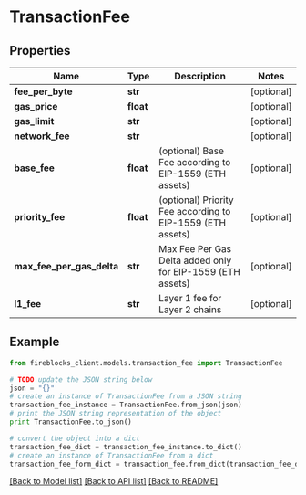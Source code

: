 # TransactionFee


## Properties

Name | Type | Description | Notes
------------ | ------------- | ------------- | -------------
**fee_per_byte** | **str** |  | [optional] 
**gas_price** | **float** |  | [optional] 
**gas_limit** | **str** |  | [optional] 
**network_fee** | **str** |  | [optional] 
**base_fee** | **float** | (optional) Base Fee according to EIP-1559 (ETH assets) | [optional] 
**priority_fee** | **float** | (optional) Priority Fee according to EIP-1559 (ETH assets) | [optional] 
**max_fee_per_gas_delta** | **str** | Max Fee Per Gas Delta added only for EIP-1559 (ETH assets) | [optional] 
**l1_fee** | **str** | Layer 1 fee for Layer 2 chains | [optional] 

## Example

```python
from fireblocks_client.models.transaction_fee import TransactionFee

# TODO update the JSON string below
json = "{}"
# create an instance of TransactionFee from a JSON string
transaction_fee_instance = TransactionFee.from_json(json)
# print the JSON string representation of the object
print TransactionFee.to_json()

# convert the object into a dict
transaction_fee_dict = transaction_fee_instance.to_dict()
# create an instance of TransactionFee from a dict
transaction_fee_form_dict = transaction_fee.from_dict(transaction_fee_dict)
```
[[Back to Model list]](../README.md#documentation-for-models) [[Back to API list]](../README.md#documentation-for-api-endpoints) [[Back to README]](../README.md)


